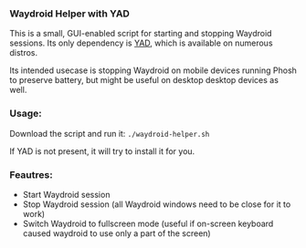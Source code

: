 ### Waydroid Helper with YAD
This is a small, GUI-enabled script for starting and stopping Waydroid sessions. Its only dependency is [YAD](https://manpages.org/yad), which is available on numerous distros.

Its intended usecase is stopping Waydroid on mobile devices running Phosh to preserve battery, but might be useful on desktop desktop devices as well.

### Usage:
Download the script and run it:
`./waydroid-helper.sh`

If YAD is not present, it will try to install it for you.

### Feautres:
- Start Waydroid session
- Stop Waydroid session (all Waydroid windows need to be close for it to work)
- Switch Waydroid to fullscreen mode (useful if on-screen keyboard caused waydroid to use only a part of the screen)
